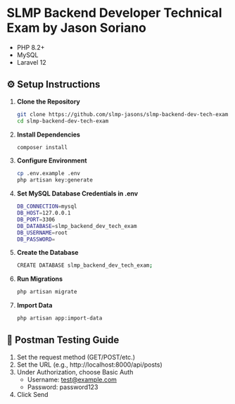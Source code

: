 # SLMP Backend Developer Technical Exam by Jason Soriano

- PHP 8.2+
- MySQL
- Laravel 12

## ⚙️ Setup Instructions

1. **Clone the Repository**
    ```bash
    git clone https://github.com/slmp-jasons/slmp-backend-dev-tech-exam.git
    cd slmp-backend-dev-tech-exam
2. **Install Dependencies**
    ```bash
    composer install
3. **Configure Environment**
    ```bash
    cp .env.example .env
    php artisan key:generate
4. **Set MySQL Database Credentials in .env**
    ```bash
    DB_CONNECTION=mysql
    DB_HOST=127.0.0.1
    DB_PORT=3306
    DB_DATABASE=slmp_backend_dev_tech_exam
    DB_USERNAME=root
    DB_PASSWORD=
5. **Create the Database**
    ```bash
    CREATE DATABASE slmp_backend_dev_tech_exam;
6. **Run Migrations**
    ```bash
    php artisan migrate
7. **Import Data**
    ```bash
    php artisan app:import-data
## 🧪 Postman Testing Guide

1. Set the request method (GET/POST/etc.)
2. Set the URL (e.g., http://localhost:8000/api/posts)
3. Under Authorization, choose Basic Auth
    - Username: test@example.com
    - Password: password123
4. Click Send